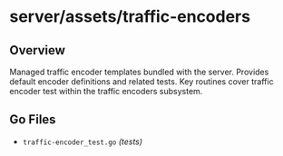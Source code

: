 # server/assets/traffic-encoders

## Overview

Managed traffic encoder templates bundled with the server. Provides default encoder definitions and related tests. Key routines cover traffic encoder test within the traffic encoders subsystem.

## Go Files

- `traffic-encoder_test.go` *(tests)*
